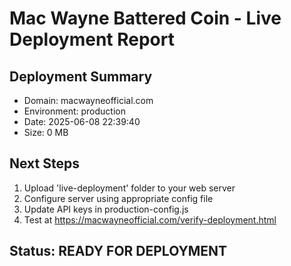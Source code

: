 ﻿# Mac Wayne Battered Coin - Live Deployment Report

## Deployment Summary
- Domain: macwayneofficial.com
- Environment: production  
- Date: 2025-06-08 22:39:40
- Size: 0 MB

## Next Steps
1. Upload 'live-deployment' folder to your web server
2. Configure server using appropriate config file
3. Update API keys in production-config.js
4. Test at https://macwayneofficial.com/verify-deployment.html

## Status: READY FOR DEPLOYMENT
